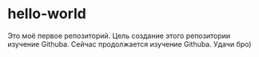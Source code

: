 # hello-world
Это моё первое репозиторий. Цель создание этого репозитории изучение Githubа.
Сейчас продолжается изучение Githubа. Удачи бро)
